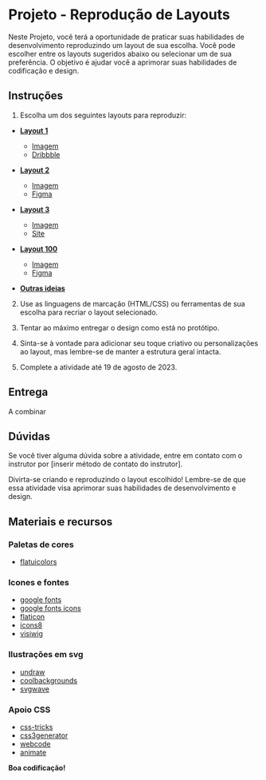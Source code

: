 # Projeto - Reprodução de Layouts 

Neste Projeto, você terá a oportunidade de praticar suas habilidades de desenvolvimento reproduzindo um layout de sua escolha. Você pode escolher entre os layouts sugeridos abaixo ou selecionar um de sua preferência. O objetivo é ajudar você a aprimorar suas habilidades de codificação e design.

## Instruções

1. Escolha um dos seguintes layouts para reproduzir:

- [**Layout 1**](layouts/layout_01.jpg)

    - [Imagem](layouts/layout_01.jpg)
    - [Dribbble](https://dribbble.com/shots/1909778-Personal-Website/attachments/996318?mode=media)

- [**Layout 2**](layouts/layout_02.png)

    - [Imagem](layouts/layout_02.png)
    - [Figma](https://www.figma.com/file/gAmmWGkiJm28Tg8ZLf861g/Cash-App-Landing-Page-Website-Clone-(Community)?type=design&node-id=114%3A0&mode=design&t=0KQjdI4wGdxcBDCk-1)

- [**Layout 3**](layouts/layout_03.png)

    - [Imagem](layouts/layout_03.png)
    - [Site](https://bio.digitalcollege.com.br/)

- [**Layout 100**](layouts/layout_100.png)

    - [Imagem](layouts/layout_100.png)
    - [Figma](https://www.figma.com/file/3ydszXQIlL2yi8YCLJF7ui/Ronier-landing-(Copy)?type=design&node-id=6%3A9&mode=design&t=BQaWyvB8x3tViXQ3-1)


- [**Outras ideias**](ideias)

2. Use as linguagens de marcação (HTML/CSS) ou ferramentas de sua escolha para recriar o layout selecionado.

3. Tentar ao máximo entregar o design como está no protótipo.

4. Sinta-se à vontade para adicionar seu toque criativo ou personalizações ao layout, mas lembre-se de manter a estrutura geral intacta.

5. Complete a atividade até 19 de agosto de 2023.
 
## Entrega

A combinar

## Dúvidas

Se você tiver alguma dúvida sobre a atividade, entre em contato com o instrutor por [inserir método de contato do instrutor].

Divirta-se criando e reproduzindo o layout escolhido! Lembre-se de que essa atividade visa aprimorar suas habilidades de desenvolvimento e design.


## Materiais e recursos

### Paletas de cores

- [flatuicolors](https://flatuicolors.com)

### Icones e fontes

- [google fonts](https://fonts.google.com)
- [google fonts icons](https://fonts.google.com/icons)
- [flaticon](https://www.flaticon.com/)
- [icons8](https://icons8.com.br/)
- [visiwig](https://www.visiwig.com/icons/)

### Ilustrações em svg

- [undraw](https://undraw.co/illustrations)
- [coolbackgrounds](https://coolbackgrounds.io/)
- [svgwave](https://svgwave.in/)

### Apoio CSS

- [css-tricks](https://css-tricks.com/)
- [css3generator](https://css3generator.com/)
- [webcode](https://webcode.tools/)
- [animate](https://animate.style/)

**Boa codificação!**
